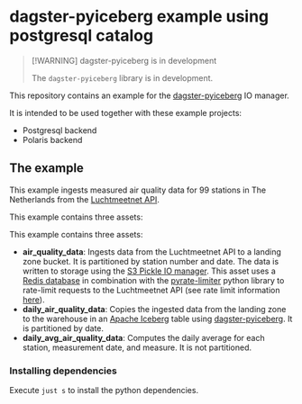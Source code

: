# dagster-pyiceberg example using postgresql catalog

> [!WARNING] dagster-pyiceberg is in development
>
> The `dagster-pyiceberg` library is in development.

This repository contains an example for the [dagster-pyiceberg](https://jasperhg90.github.io/dagster-pyiceberg/) IO manager.

It is intended to be used together with these example projects:

- Postgresql backend
- Polaris backend

## The example

This example ingests measured air quality data for 99 stations in The Netherlands from the [Luchtmeetnet API](https://api-docs.luchtmeetnet.nl/).

This example contains three assets:

This example contains three assets:

- **air_quality_data**: Ingests data from the Luchtmeetnet API to a landing zone bucket. It is partitioned by station number and date. The data is written to storage using the [S3 Pickle IO manager](https://docs.dagster.io/_apidocs/libraries/dagster-aws#dagster_aws.s3.S3PickleIOManager). This asset uses a [Redis database](https://redis.io/) in combination with the [pyrate-limiter](https://pypi.org/project/pyrate-limiter/) python library to rate-limit requests to the Luchtmeetnet API (see rate limit information [here](https://api-docs.luchtmeetnet.nl/)).
- **daily_air_quality_data**: Copies the ingested data from the landing zone to the warehouse in an [Apache Iceberg](https://iceberg.apache.org/) table using [dagster-pyiceberg](https://github.com/JasperHG90/dagster-pyiceberg). It is partitioned by date.
- **daily_avg_air_quality_data**: Computes the daily average for each station, measurement date, and measure. It is not partitioned.

### Installing dependencies

Execute `just s` to install the python dependencies.
